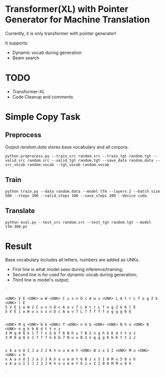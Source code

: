 # Transformer(XL) with Pointer Generator for Machine Translation

Currently, it is only transformer with pointer generator! 

It supports:

- Dynamic vocab during generation
- Beam search

# TODO


- Transformer-XL
- Code Cleanup and comments

# Simple Copy Task

## Preprocess
Output *random.data* stores base vocabulary and all corpora.

`
python preprocess.py --train_src random.src --train_tgt random.tgt --valid_src random.src --valid_tgt random.tgt --save_data random.data --src_vocab random.vocab --tgt_vocab random.vocab
`

## Train

`
python train.py --data random.data --model tfm --layers 2 --batch_size 500 --steps 300 --valid_steps 100 --save_steps 100 --device cuda
`

## Translate

`
python eval.py --test_src random.src --test_tgt random.tgt --model tfm-300.pt
`

# Result

Base vocabulary includes all letters, numbers are added as UNKs.

- First line is what model sees during inference/training;
- Second line is for used for dynamic vocab during generation;
- Third line is model's output;

`
    
    <UNK> V E <UNK> w W <UNK> C u x n D c A w v <UNK> L A t r L f o g Z k <UNK> l E
    5 V E 1 w W 2 C u x n D c A w v 7 L A t r L f o g Z k 6 l E
    5 V E 1 w W u x x x n D c A w v 7 L 7 f f f f o g g g 6 E
    
    
    <UNK> M q <UNK> Q k <UNK> T <UNK> n G b <UNK> <UNK> N h u <UNK> B <UNK> n g h b K d t t n z
    3 M q 8 Q k 1 T 7 n G b 7 6 N h u 7 B 2 n g h b K d t t n z
    3 M 8 q Q k 1 7 7 7 G b b 7 N u u B 2 n g g g K b K t t z z
    
    
    x A a n U I J a J J K h o u m m Y <UNK> B z x S I <UNK> M u <UNK> <UNK> x h
    x A a n U I J a J J K h o u m m Y 6 B z x S I 0 M u 5 8 x h
    x A a n I I J J J J K h o u m m Y 6 z x I I 0 0 M M u 8 h
`
